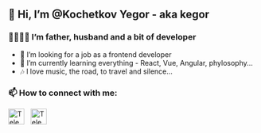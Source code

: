 ## 👋 Hi, I’m @Kochetkov Yegor - aka kegor

### 👨‍👩‍👧‍👦 I’m father, husband and a bit of developer
- 👀 I’m looking for a job as a frontend developer
- 🌱 I’m currently learning everything - React, Vue, Angular, phylosophy...
- 🎶 I love music, the road, to travel and silence...

### 📫 How to connect with me:

[<img align="left" alt="Telegram" width="32px" src="https://user-images.githubusercontent.com/25146954/186000136-6ae16ed9-9bf5-4345-9d22-cdb22428b506.png" style="padding-right:10px;" />](https://t.me/kegor_fx)
[<img align="left" alt="Telegram" width="32px" src="https://user-images.githubusercontent.com/25146954/186000136-6ae16ed9-9bf5-4345-9d22-cdb22428b506.png" style="padding-right:10px;" />](https://join.skype.com/invite/mDyKFNzBZec4)

<!---
YegorKochetkov/YegorKochetkov is a ✨ special ✨ repository because its `README.md` (this file) appears on your GitHub profile.
You can click the Preview link to take a look at your changes.
--->
